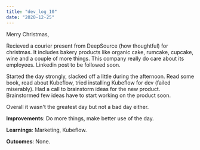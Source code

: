 ```yaml
---
title: "dev_log_10"
date: "2020-12-25"
---
```


Merry Christmas,

Recieved a courier present from DeepSource (how thoughtful) for christmas. It includes bakery products like organic cake, rumcake, cupcake, wine and a couple of more things. This company really do care about its employees. Linkedin post to be followed soon.

Started the day strongly, slacked off a little during the afternoon. Read some book, read about Kubeflow, tried installing Kubeflow for dev (failed miserably). Had a call to brainstorm ideas for the new product. Brainstormed few ideas have to start working on the product soon.

Overall it wasn't the greatest day but not a bad day either.

**Improvements**: Do more things, make better use of the day.

**Learnings**: Marketing, Kubeflow.

**Outcomes**: None.
